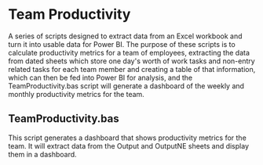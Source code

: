 # Team Productivity
A series of scripts designed to extract data from an Excel workbook and turn it into usable data for Power BI. The purpose of these scripts is to calculate productivity metrics for a team of employees, extracting the data from dated sheets which store one day's worth of work tasks and non-entry related tasks for each team member and creating a table of that information, which can then be fed into Power BI for analysis, and the TeamProductivity.bas script will generate a dashboard of the weekly and monthly productivity metrics for the team.

## TeamProductivity.bas
This script generates a dashboard that shows productivity metrics for the team. It will extract data from the Output and OutputNE sheets and display them in a dashboard.
